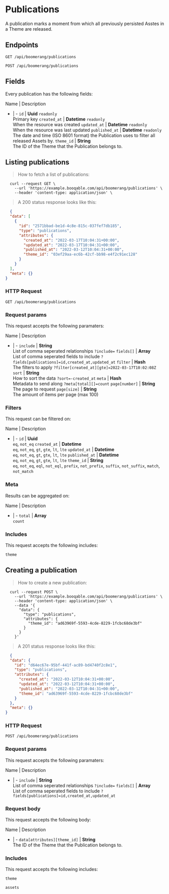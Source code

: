 # Publications

A publication marks a moment from which all previously persisted Asstes in a Theme are released.

## Endpoints
`GET /api/boomerang/publications`

`POST /api/boomerang/publications`

## Fields
Every publication has the following fields:

Name | Description
- | -
`id` | **Uuid** `readonly`<br>Primary key
`created_at` | **Datetime** `readonly`<br>When the resource was created
`updated_at` | **Datetime** `readonly`<br>When the resource was last updated
`published_at` | **Datetime** `readonly`<br>The date and time (ISO 8601 format) the Publication uses to filter all released Assets by.
`theme_id` | **String**<br>The ID of the Theme that the Publication belongs to.


## Listing publications



> How to fetch a list of publications:

```shell
  curl --request GET \
    --url 'https://example.booqable.com/api/boomerang/publications' \
    --header 'content-type: application/json' \
```

> A 200 status response looks like this:

```json
  {
  "data": [
    {
      "id": "2571bbad-be1d-4c8e-815c-037fef7db185",
      "type": "publications",
      "attributes": {
        "created_at": "2022-03-17T10:04:31+00:00",
        "updated_at": "2022-03-17T10:04:31+00:00",
        "published_at": "2022-03-12T10:04:31+00:00",
        "theme_id": "03ef29aa-ec6b-42cf-bb98-e4f2c91ec128"
      }
    }
  ],
  "meta": {}
}
```

### HTTP Request

`GET /api/boomerang/publications`

### Request params

This request accepts the following paramaters:

Name | Description
- | -
`include` | **String**<br>List of comma seperated relationships `?include=`
`fields[]` | **Array**<br>List of comma seperated fields to include `?fields[publications]=id,created_at,updated_at`
`filter` | **Hash**<br>The filters to apply `?filter[created_at][gte]=2022-03-17T10:02:08Z`
`sort` | **String**<br>How to sort the data `?sort=-created_at`
`meta` | **Hash**<br>Metadata to send along `?meta[total][]=count`
`page[number]` | **String**<br>The page to request
`page[size]` | **String**<br>The amount of items per page (max 100)


### Filters

This request can be filtered on:

Name | Description
- | -
`id` | **Uuid**<br>`eq`, `not_eq`
`created_at` | **Datetime**<br>`eq`, `not_eq`, `gt`, `gte`, `lt`, `lte`
`updated_at` | **Datetime**<br>`eq`, `not_eq`, `gt`, `gte`, `lt`, `lte`
`published_at` | **Datetime**<br>`eq`, `not_eq`, `gt`, `gte`, `lt`, `lte`
`theme_id` | **String**<br>`eq`, `not_eq`, `eql`, `not_eql`, `prefix`, `not_prefix`, `suffix`, `not_suffix`, `match`, `not_match`


### Meta

Results can be aggregated on:

Name | Description
- | -
`total` | **Array**<br>`count`


### Includes

This request accepts the following includes:

`theme`






## Creating a publication



> How to create a new publication:

```shell
  curl --request POST \
    --url 'https://example.booqable.com/api/boomerang/publications' \
    --header 'content-type: application/json' \
    --data '{
      "data": {
        "type": "publications",
        "attributes": {
          "theme_id": "ad63969f-5593-4cde-8229-1fcbc68de3bf"
        }
      }
    }'
```

> A 201 status response looks like this:

```json
  {
  "data": {
    "id": "d64ec67e-95bf-441f-ac89-bd4740f2c8e1",
    "type": "publications",
    "attributes": {
      "created_at": "2022-03-12T10:04:31+00:00",
      "updated_at": "2022-03-12T10:04:31+00:00",
      "published_at": "2022-03-12T10:04:31+00:00",
      "theme_id": "ad63969f-5593-4cde-8229-1fcbc68de3bf"
    }
  },
  "meta": {}
}
```

### HTTP Request

`POST /api/boomerang/publications`

### Request params

This request accepts the following paramaters:

Name | Description
- | -
`include` | **String**<br>List of comma seperated relationships `?include=`
`fields[]` | **Array**<br>List of comma seperated fields to include `?fields[publications]=id,created_at,updated_at`


### Request body

This request accepts the following body:

Name | Description
- | -
`data[attributes][theme_id]` | **String**<br>The ID of the Theme that the Publication belongs to.


### Includes

This request accepts the following includes:

`theme`


`assets`






